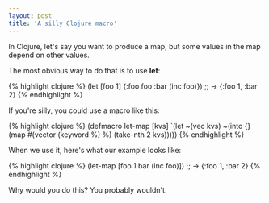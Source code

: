 ```yaml
---
layout: post
title: 'A silly Clojure macro'
---
```

In Clojure, let's say you want to produce a map, but some values in the map depend on other values.

The most obvious way to do that is to use **let**:

{% highlight clojure %}
(let [foo 1]
  {:foo foo
   :bar (inc foo)})
;; -> {:foo 1, :bar 2}
{% endhighlight %}

If you're silly, you could use a macro like this:

{% highlight clojure %}
(defmacro let-map
  [kvs]
  `(let ~(vec kvs)
     ~(into {} (map #(vector (keyword %) %) (take-nth 2 kvs)))))
{% endhighlight %}

When we use it, here's what our example looks like:

{% highlight clojure %}
(let-map [foo 1
          bar (inc foo)])
;; -> {:foo 1, :bar 2}
{% endhighlight %}

Why would you do this? You probably wouldn't.
